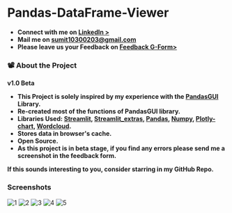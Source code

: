 # Pandas-DataFrame-Viewer

* **Connect with me on [LinkedIn >](https://bit.ly/3DyD6cP)**            
* **Mail me on sumit10300203@gmail.com**
* **Please leave us your Feedback on [Feedback G-Form>](https://forms.gle/vzVN6h7FtwCn45hw6)**

### :film_projector: About the Project

**v1.0 Beta**

* **This Project is solely inspired by my experience with the [PandasGUI](https://github.com/adamerose/PandasGUI) Library.**
* **Re-created most of the functions of PandasGUI library.**
* **Libraries Used: [Streamlit](https://streamlit.io/), [Streamlit_extras](https://extras.streamlit.app/), [Pandas](https://pandas.pydata.org/), [Numpy](https://numpy.org/), [Plotly-chart](https://plotly.com/), [Wordcloud](https://amueller.github.io/word_cloud/).**
* **Stores data in browser's cache.**
* **Open Source.**
* **As this project is in beta stage, if you find any errors please send me a screenshot in the feedback form.**

**If this sounds interesting to you, consider starring in my GitHub Repo.**

### **Screenshots**
![1](https://github.com/sumit10300203/Pandas-DataFrame-Viewer/assets/66067910/a537c19b-7638-4042-8561-dcdf28ab6e4c)
![2](https://github.com/sumit10300203/Pandas-DataFrame-Viewer/assets/66067910/a840cc75-513d-4f2b-9645-5afd4cdd9843)
![3](https://github.com/sumit10300203/Pandas-DataFrame-Viewer/assets/66067910/a8acd9d7-8d89-499d-9d9a-73907725d021)
![4](https://github.com/sumit10300203/Pandas-DataFrame-Viewer/assets/66067910/57c44e26-aefe-4f79-bfec-d1d7ffee64ef)
![5](https://github.com/sumit10300203/Pandas-DataFrame-Viewer/assets/66067910/d3f688af-3860-45f3-829b-4e791cd40a2c)
